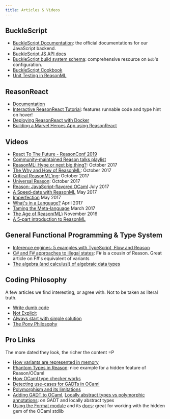```yaml
---
title: Articles & Videos
---
```


## BuckleScript

- [BuckleScript Documentation](https://bucklescript.github.io): the official documentations for our JavaScript backend.
- [BuckleScript JS API docs](http://bucklescript.github.io/bucklescript/api/index.html)
- [BuckleScript build system schema](https://bucklescript.github.io/docs/en/build-overview.html): comprehensive resource on `bsb`'s configuration.
- [BuckleScript Cookbook](https://github.com/glennsl/bucklescript-cookbook)
- [Unit Testing in ReasonML](https://jaketrent.com/post/unit-testing-in-reasonml/)

## ReasonReact

- [Documentation](//reasonml.github.io/reason-react/)
- [Interactive ReasonReact Tutorial](https://jaredforsyth.com/2017/07/05/a-reason-react-tutorial/): features runnable code and type hint on hover!
- [Deploying ReasonReact with Docker](https://medium.com/@anirudhmurali/how-i-deployed-a-reasonml-react-app-with-docker-29dd2ce6de82)
- [Building a Marvel Heroes App using ReasonReact](https://medium.com/oke-software-poland/reasonml-marvel-tutorial-part-0-e38e1bfe1866)

## Videos

- [React To The Future - ReasonConf 2019](https://www.youtube.com/watch?v=5fG_lyNuEAw)
- [Community-maintained Reason talks playlist](https://www.youtube.com/playlist?list=PLYU6eGtVFu8ZG3yh1FfLrqHBMUXj80wgK)
- [ReasonML: Hype or next big thing?](https://www.youtube.com/watch?v=bqNploxWpjA&t): October 2017
- [The Why and How of ReasonML](https://www.youtube.com/watch?v=j5mlMUzpE5g): October 2017
- [Critical ReasonML'ing](https://www.youtube.com/watch?v=k77aR_JyvEE): October 2017
- [Universal Reason](https://www.youtube.com/watch?v=L0xz-ILKsLE&list=PLYU6eGtVFu8ZG3yh1FfLrqHBMUXj80wgK): October 2017
- [Reason: JavaScript-flavored OCaml](https://www.youtube.com/watch?v=vTb8UU_Yjmk) July 2017
- [A Speed-date with ReasonML](https://www.youtube.com/watch?v=dKYAh8vJiSk) May 2017
- [Imperfection](https://www.youtube.com/watch?v=tCVXp6gFD8o) May 2017
- [What's in a Language?](https://www.youtube.com/watch?v=24S5u_4gx7w) April 2017
- [Taming the Meta-language](https://www.youtube.com/watch?v=_0T5OSSzxms) March 2017
- [The Age of Reason(ML)](https://www.youtube.com/watch?v=8LCmLQ1-YqQ) November 2016
- [A 5-part introduction to ReasonML](https://scrimba.com/playlist/pZ3qcV)

## General Functional Programming & Type System

- [Inference engines: 5 examples with TypeScript, Flow and Reason](https://medium.com/@javierwchavarri/inference-engines-5-examples-with-typescript-flow-and-reason-edef2f4cf2d3)
- [C# and F# approaches to illegal states](http://enterprisecraftsmanship.com/2015/09/28/c-and-f-approaches-to-illegal-states/): F# is a cousin of Reason. Great article on F#'s equivalent of variants
- [The algebra (and calculus!) of algebraic data types](https://codewords.recurse.com/issues/three/algebra-and-calculus-of-algebraic-data-types)

## Coding Philosophy

A few articles we find interesting, or agree with. Not to be taken as literal truth.

- [Write dumb code](https://matthewrocklin.com/blog//work/2018/01/27/write-dumb-code)
- [Not Explicit](https://boats.gitlab.io/blog/post/2017-12-27-things-explicit-is-not/)
- [Always start with simple solution](http://buklijas.info/blog/2018/01/01/always-start-with-simple-solution/)
- [The Pony Philosophy](https://www.ponylang.org/discover/#the-pony-philosophy)

## Pro Links

The more dated they look, the richer the content =P

- [How variants are represented in memory](https://discuss.ocaml.org/t/lwt-core-refactored-and-documented-to-be-contributor-friendly/161/28)
- [Phantom Types in Reason](https://gist.github.com/busypeoples/3a28d039272ec3eb33ca2fc6b32dafc7): nice example for a hidden feature of Reason/OCaml
- [How OCaml type checker works](http://okmij.org/ftp/ML/generalization.html?fref=gc)
- [Detecting use-cases for GADTs in OCaml](http://mads-hartmann.com/ocaml/2015/01/05/gadt-ocaml.html)
- [Polymorphism and its limitations](http://www.polychoron.fr/ocaml-nonmanual/polymorphism.html)
- [Adding GADT to OCaml](http://www.math.nagoya-u.ac.jp/%7Egarrigue/papers/ml2011-show.pdf), [Locally abstract types vs polymorphic annotations](https://groups.google.com/forum/#!topic/ocaml-aggregation-list/-tnouSeSQoY): on GADT and locally abstract types
- [Using the Format module](https://ocaml.org/learn/tutorials/format.html) and its [docs](https://caml.inria.fr/pub/docs/manual-ocaml/libref/Format.html): great for working with the hidden gem of the OCaml stdlib
